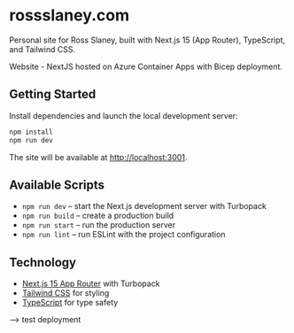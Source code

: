 # rossslaney.com

Personal site for Ross Slaney, built with Next.js 15 (App Router), TypeScript, and Tailwind CSS.

Website - NextJS hosted on Azure Container Apps with Bicep deployment.

## Getting Started

Install dependencies and launch the local development server:

```bash
npm install
npm run dev
```

The site will be available at [http://localhost:3001](http://localhost:3001).

## Available Scripts

- `npm run dev` – start the Next.js development server with Turbopack
- `npm run build` – create a production build
- `npm run start` – run the production server
- `npm run lint` – run ESLint with the project configuration

## Technology

- [Next.js 15 App Router](https://nextjs.org/) with Turbopack
- [Tailwind CSS](https://tailwindcss.com/) for styling
- [TypeScript](https://www.typescriptlang.org/) for type safety

--> test deployment

